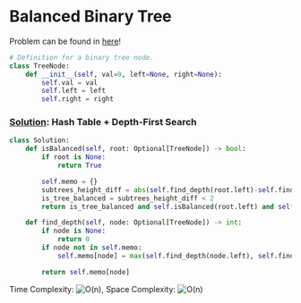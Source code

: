 # Balanced Binary Tree

Problem can be found in [here](https://leetcode.com/problems/balanced-binary-tree)!

```python
# Definition for a binary tree node.
class TreeNode:
    def __init__(self, val=0, left=None, right=None):
        self.val = val
        self.left = left
        self.right = right
```

### [Solution](/Binary%20Tree/110-BalancedBinaryTree/solution.py): Hash Table + Depth-First Search

```python
class Solution:
    def isBalanced(self, root: Optional[TreeNode]) -> bool:
        if root is None:
            return True

        self.memo = {}
        subtrees_height_diff = abs(self.find_depth(root.left)-self.find_depth(root.right))
        is_tree_balanced = subtrees_height_diff < 2
        return is_tree_balanced and self.isBalanced(root.left) and self.isBalanced(root.right)

    def find_depth(self, node: Optional[TreeNode]) -> int:
        if node is None:
            return 0
        if node not in self.memo:
            self.memo[node] = max(self.find_depth(node.left), self.find_depth(node.right)) + 1

        return self.memo[node]
```

Time Complexity: ![O(n)](<https://latex.codecogs.com/svg.image?\inline&space;O(n)>), Space Complexity: ![O(n)](<https://latex.codecogs.com/svg.image?\inline&space;O(n)>)
